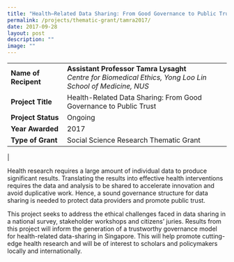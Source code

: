 ```yaml
---
title: "Health–Related Data Sharing: From Good Governance to Public Trust"
permalink: /projects/thematic-grant/tamra2017/
date: 2017-09-28
layout: post
description: ""
image: ""
---
```


|  |  |
|---|---|
| **Name of Recipent** | **Assistant Professor Tamra Lysaght**<br>_Centre for Biomedical Ethics, Yong Loo Lin School of Medicine, NUS_ |
| **Project Title** | Health-Related Data Sharing: From Good Governance to Public Trust |
| **Project Status** | Ongoing |
| **Year Awarded** | 2017 |
| **Type of Grant** | Social Science Research Thematic Grant |
|

Health research requires a large amount of individual data to produce significant results. Translating the results into effective health interventions requires the data and analysis to be shared to accelerate innovation and avoid duplicative work. Hence, a sound governance structure for data sharing is needed to protect data providers and promote public trust. 

This project seeks to address the ethical challenges faced in data sharing in a national survey, stakeholder workshops and citizens’ juries. Results from this project will inform the generation of a trustworthy governance model for health-related data-sharing in Singapore. This will help promote cutting-edge health research and will be of interest to scholars and policymakers locally and internationally.